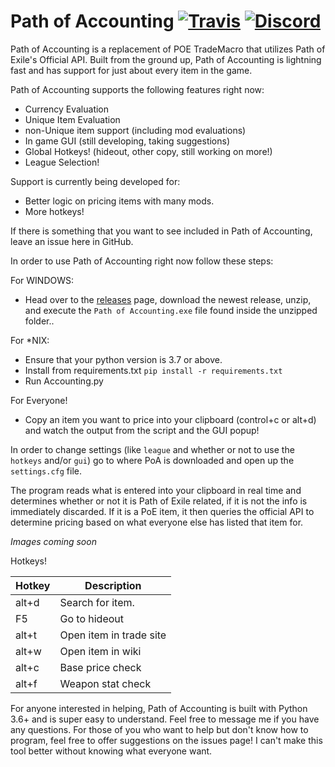 # Path of Accounting [![Travis](https://img.shields.io/travis/Ethck/Path-of-Accounting.svg)](https://travis-ci.org/Ethck/Path-of-Accounting) [![Discord](https://img.shields.io/discord/667548003820634132.svg)](https://discord.gg/BUV2x6N)

Path of Accounting is a replacement of POE TradeMacro that utilizes Path of Exile's Official API. Built from the ground up, Path of Accounting is lightning fast and has support for just about every item in the game.

Path of Accounting supports the following features right now:
* Currency Evaluation
* Unique Item Evaluation
* non-Unique item support (including mod evaluations)
* In game GUI (still developing, taking suggestions)
* Global Hotkeys! (hideout, other copy, still working on more!)
* League Selection!

Support is currently being developed for:
* Better logic on pricing items with many mods.
* More hotkeys!


If there is something that you want to see included in Path of Accounting, leave an issue here in GitHub.

In order to use Path of Accounting right now follow these steps:

For WINDOWS:
* Head over to the [releases](https://github.com/Ethck/Path-of-Accounting/releases) page, download the newest release, unzip, and execute the `Path of Accounting.exe` file found inside the unzipped folder..

For *NIX:
* Ensure that your python version is 3.7 or above.
* Install from requirements.txt `pip install -r requirements.txt`
* Run Accounting.py


For Everyone!
* Copy an item you want to price into your clipboard (control+c or alt+d) and watch the output from the script and the GUI popup!

In order to change settings (like `league` and whether or not to use the `hotkeys` and/or `gui`) go to where PoA is downloaded and open up the `settings.cfg` file.

The program reads what is entered into your clipboard in real time and determines whether or not it is Path of Exile related, if it is not the info is immediately discarded. If it is a PoE item, it then queries the official API to determine pricing based on what everyone else has listed that item for.

*Images coming soon*

Hotkeys!

|Hotkey   | Description  |
|---|---|
| alt+d  | Search for item.  |
|  F5 | Go to hideout  |
| alt+t | Open item in trade site |
| alt+w | Open item in wiki |
| alt+c | Base price check |
| alt+f | Weapon stat check |

For anyone interested in helping, Path of Accounting is built with Python 3.6+ and is super easy to understand. Feel free to message me if you have any questions.
For those of you who want to help but don't know how to program, feel free to offer suggestions on the issues page! I can't make this tool better without knowing what everyone want.
